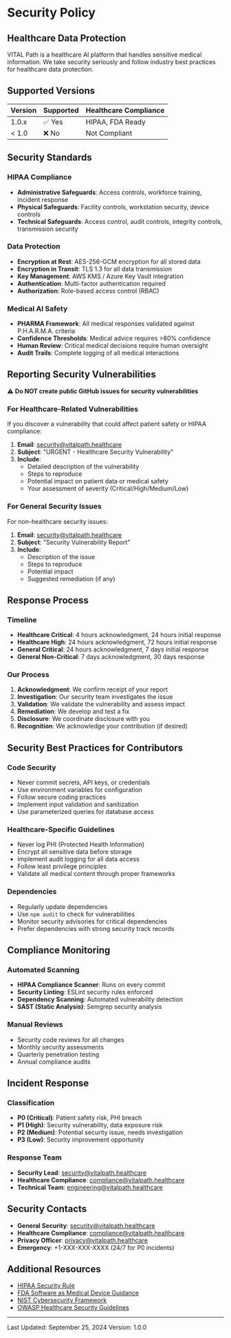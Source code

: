 # Security Policy

## Healthcare Data Protection

VITAL Path is a healthcare AI platform that handles sensitive medical information. We take security seriously and follow industry best practices for healthcare data protection.

## Supported Versions

| Version | Supported          | Healthcare Compliance |
| ------- | ------------------ | -------------------- |
| 1.0.x   | ✅ Yes            | HIPAA, FDA Ready     |
| < 1.0   | ❌ No             | Not Compliant        |

## Security Standards

### HIPAA Compliance
- **Administrative Safeguards**: Access controls, workforce training, incident response
- **Physical Safeguards**: Facility controls, workstation security, device controls
- **Technical Safeguards**: Access control, audit controls, integrity controls, transmission security

### Data Protection
- **Encryption at Rest**: AES-256-GCM encryption for all stored data
- **Encryption in Transit**: TLS 1.3 for all data transmission
- **Key Management**: AWS KMS / Azure Key Vault integration
- **Authentication**: Multi-factor authentication required
- **Authorization**: Role-based access control (RBAC)

### Medical AI Safety
- **PHARMA Framework**: All medical responses validated against P.H.A.R.M.A. criteria
- **Confidence Thresholds**: Medical advice requires >80% confidence
- **Human Review**: Critical medical decisions require human oversight
- **Audit Trails**: Complete logging of all medical interactions

## Reporting Security Vulnerabilities

⚠️ **Do NOT create public GitHub issues for security vulnerabilities**

### For Healthcare-Related Vulnerabilities
If you discover a vulnerability that could affect patient safety or HIPAA compliance:

1. **Email**: security@vitalpath.healthcare
2. **Subject**: "URGENT - Healthcare Security Vulnerability"
3. **Include**:
   - Detailed description of the vulnerability
   - Steps to reproduce
   - Potential impact on patient data or medical safety
   - Your assessment of severity (Critical/High/Medium/Low)

### For General Security Issues
For non-healthcare security issues:

1. **Email**: security@vitalpath.healthcare
2. **Subject**: "Security Vulnerability Report"
3. **Include**:
   - Description of the issue
   - Steps to reproduce
   - Potential impact
   - Suggested remediation (if any)

## Response Process

### Timeline
- **Healthcare Critical**: 4 hours acknowledgment, 24 hours initial response
- **Healthcare High**: 24 hours acknowledgment, 72 hours initial response
- **General Critical**: 24 hours acknowledgment, 7 days initial response
- **General Non-Critical**: 7 days acknowledgment, 30 days response

### Our Process
1. **Acknowledgment**: We confirm receipt of your report
2. **Investigation**: Our security team investigates the issue
3. **Validation**: We validate the vulnerability and assess impact
4. **Remediation**: We develop and test a fix
5. **Disclosure**: We coordinate disclosure with you
6. **Recognition**: We acknowledge your contribution (if desired)

## Security Best Practices for Contributors

### Code Security
- Never commit secrets, API keys, or credentials
- Use environment variables for configuration
- Follow secure coding practices
- Implement input validation and sanitization
- Use parameterized queries for database access

### Healthcare-Specific Guidelines
- Never log PHI (Protected Health Information)
- Encrypt all sensitive data before storage
- Implement audit logging for all data access
- Follow least privilege principles
- Validate all medical content through proper frameworks

### Dependencies
- Regularly update dependencies
- Use `npm audit` to check for vulnerabilities
- Monitor security advisories for critical dependencies
- Prefer dependencies with strong security track records

## Compliance Monitoring

### Automated Scanning
- **HIPAA Compliance Scanner**: Runs on every commit
- **Security Linting**: ESLint security rules enforced
- **Dependency Scanning**: Automated vulnerability detection
- **SAST (Static Analysis)**: Semgrep security analysis

### Manual Reviews
- Security code reviews for all changes
- Monthly security assessments
- Quarterly penetration testing
- Annual compliance audits

## Incident Response

### Classification
- **P0 (Critical)**: Patient safety risk, PHI breach
- **P1 (High)**: Security vulnerability, data exposure risk
- **P2 (Medium)**: Potential security issue, needs investigation
- **P3 (Low)**: Security improvement opportunity

### Response Team
- **Security Lead**: security@vitalpath.healthcare
- **Healthcare Compliance**: compliance@vitalpath.healthcare
- **Technical Team**: engineering@vitalpath.healthcare

## Security Contacts

- **General Security**: security@vitalpath.healthcare
- **Healthcare Compliance**: compliance@vitalpath.healthcare
- **Privacy Officer**: privacy@vitalpath.healthcare
- **Emergency**: +1-XXX-XXX-XXXX (24/7 for P0 incidents)

## Additional Resources

- [HIPAA Security Rule](https://www.hhs.gov/hipaa/for-professionals/security/index.html)
- [FDA Software as Medical Device Guidance](https://www.fda.gov/medical-devices/digital-health-center-excellence/software-medical-device-samd)
- [NIST Cybersecurity Framework](https://www.nist.gov/cyberframework)
- [OWASP Healthcare Security Guidelines](https://owasp.org/www-project-medical-device-security/)

---

Last Updated: September 25, 2024
Version: 1.0.0